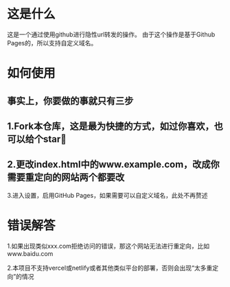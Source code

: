 # 这是什么
这是一个通过使用github进行隐性url转发的操作。
由于这个操作是基于Github Pages的，所以支持自定义域名。

# 如何使用
事实上，你要做的事就只有三步
---
1.Fork本仓库，这是最为快捷的方式，如过你喜欢，也可以给个star🌟
---
2.更改index.html中的www.example.com，改成你需要重定向的网站两个都要改
---
3.进入设置，启用GitHub Pages，如果需要可以自定义域名，此处不再赘述

# 错误解答
1.如果出现类似xxx.com拒绝访问的错误，那这个网站无法进行重定向，比如www.baidu.com

2.本项目不支持vercel或netlify或者其他类似平台的部署，否则会出现“太多重定向”的情况
